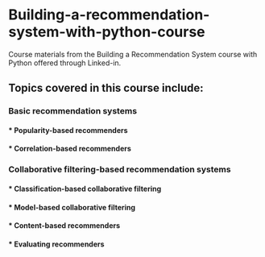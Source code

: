 # Building-a-recommendation-system-with-python-course
Course materials from the Building a Recommendation System course with Python offered through Linked-in.

## Topics covered in this course include:

### Basic recommendation systems
#### * Popularity-based recommenders
#### * Correlation-based recommenders

### Collaborative filtering-based recommendation systems
#### * </t> Classification-based collaborative filtering
#### * </t> Model-based collaborative filtering
#### * </t> Content-based recommenders
#### * </t> Evaluating recommenders

